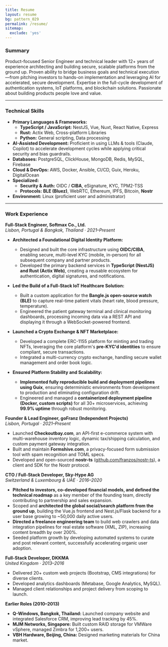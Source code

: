 ```yaml
---
title: Resume
layout: resume
bg: pattern_029
permalink: /resume/
sitemap:
  exclude: 'yes'
---
```


### Summary

Product-focused Senior Engineer and technical leader with 12+ years of experience architecting and building secure, scalable platforms from the ground up. Proven ability to bridge business goals and technical execution—from pitching investors to hands-on implementation and leveraging AI for accelerated, secure development. Expertise in the full-cycle development of authentication systems, IoT platforms, and blockchain solutions. Passionate about building products people love and value.

---

### Technical Skills

*   **Primary Languages & Frameworks:**
    *   **TypeScript / JavaScript:** NestJS, Vue, Nuxt, React Native, Express
    *   **Rust:** Actix Web, Cross-platform Libraries
    *   **Python:** General scripting, Data processing
*   **AI-Assisted Development:** Proficient in using LLMs & tools (Claude, Copilot) to accelerate development cycles while applying critical security and bias guardrails.
*   **Databases:** PostgreSQL, ClickHouse, MongoDB, Redis, MySQL, Firebase
*   **Cloud & DevOps:** AWS, Docker, Ansible, CI/CD, Guix, Heroku, DigitalOcean
*   **Specialized:**
    *   **Security & Auth:** OIDC / **CIBA**, eSignature, KYC, TPM2-TSS
    *   **Protocols:** **BLE (Bluez)**, WebRTC, Ethereum, IPFS, Bitcoin, **Nostr**
*   **Environment:** Linux (proficient user and administrator)

---

### Work Experience

**Full-Stack Engineer, Softmax Co., Ltd.**  
*Lisbon, Portugal & Bangkok, Thailand · 2021–Present*

*   **Architected a Foundational Digital Identity Platform:**
    *   Designed and built the core infrastructure using **OIDC/CIBA**, enabling secure, multi-level KYC (mobile, in-person) for all subsequent company and partner products.
    *   Developed the primary backend services in **TypeScript (NestJS) and Rust (Actix Web)**, creating a reusable ecosystem for authentication, digital signatures, and notifications.

*   **Led the Build of a Full-Stack IoT Healthcare Solution:**
    *   Built a custom application for the **Bangle.js open-source watch (BLE)** to capture real-time patient vitals (heart rate, blood pressure, temperature).
    *   Engineered the patient gateway terminal and clinical monitoring dashboards, processing incoming data via a REST API and displaying it through a WebSocket-powered frontend.

*   **Launched a Crypto Exchange & NFT Marketplace:**
    *   Developed a complete ERC-1155 platform for minting and trading NFTs, leveraging the core platform's **pre-KYC'd identities** to ensure compliant, secure transactions.
    *   Integrated a multi-currency crypto exchange, handling secure wallet management and order book logic.

*   **Ensured Platform Stability and Scalability:**
    *   **Implemented fully reproducible build and deployment pipelines using Guix**, ensuring deterministic environments from development to production and eliminating configuration drift.
    *   Engineered and managed a **containerized deployment pipeline (Docker, custom scripts)** for all 30+ microservices, achieving **99.9% uptime** through robust monitoring.

**Founder & Lead Engineer, goFranz (Independent Projects)**  
*Lisbon, Portugal · 2021–Present*

*   Launched **Checkoutbay.com**, an API-first e-commerce system with multi-warehouse inventory logic, dynamic tax/shipping calculation, and custom payment gateway integration.
*   Built and maintain **Formshive.com**, a privacy-focused form submission tool with spam recognition and TOML specs.
*   Developed and open-sourced **nostr-ts** ([github.com/franzos/nostr-ts](https://github.com/franzos/nostr-ts)), a client and SDK for the Nostr protocol.

**CTO / Full-Stack Developer, Sky-Hype AG**  
*Switzerland & Luxembourg & UAE · 2016–2020*

*   **Pitched to investors, co-developed financial models, and defined the technical roadmap** as a key member of the founding team, directly contributing to partnership and sales expansion.
*   Scoped and **architected the global social/search platform from the ground up**, building the Vue.js frontend and Nest.js/Flask backend for a user base growing to ~50,000 daily active users.
*   **Directed a freelance engineering team** to build web crawlers and data integration pipelines for real estate software (XML, ZIP), increasing content breadth by over 200%.
*   Seeded platform growth by developing automated systems to curate and post relevant content, successfully accelerating organic user adoption.

**Full-Stack Developer, DKKMA**  
*United Kingdom · 2013–2016*

*   Delivered 20+ custom web projects (Bootstrap, CMS integrations) for diverse clients.
*   Developed analytics dashboards (Metabase, Google Analytics, MySQL).
*   Managed client relationships and project delivery from scoping to launch.

**Earlier Roles (2010–2013)**  
*   **Q-Windows, Bangkok, Thailand:** Launched company website and integrated Salesforce CRM, improving lead tracking by 45%.
*   **MJM Networks, Singapore:** Built custom RAID storage for VMWare vSphere, managed Zimbra for 1,200+ users.
*   **VBH Hardware, Beijing, China:** Designed marketing materials for China market.

